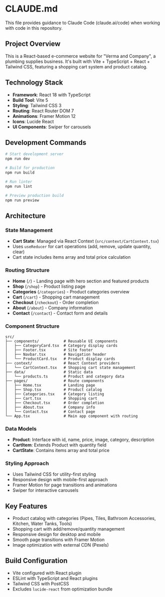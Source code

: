 # CLAUDE.md

This file provides guidance to Claude Code (claude.ai/code) when working with code in this repository.

## Project Overview

This is a React-based e-commerce website for "Verma and Company", a plumbing supplies business. It's built with Vite + TypeScript + React + Tailwind CSS, featuring a shopping cart system and product catalog.

## Technology Stack

- **Framework**: React 18 with TypeScript
- **Build Tool**: Vite 5
- **Styling**: Tailwind CSS 3
- **Routing**: React Router DOM 7
- **Animations**: Framer Motion 12
- **Icons**: Lucide React
- **UI Components**: Swiper for carousels

## Development Commands

```bash
# Start development server
npm run dev

# Build for production
npm run build

# Run linter
npm run lint

# Preview production build
npm run preview
```

## Architecture

### State Management
- **Cart State**: Managed via React Context (`src/context/CartContext.tsx`)
- Uses `useReducer` for cart operations (add, remove, update quantity, clear)
- Cart state includes items array and total price calculation

### Routing Structure
- **Home** (`/`) - Landing page with hero section and featured products
- **Shop** (`/shop`) - Product listing page
- **Categories** (`/categories`) - Product categories overview  
- **Cart** (`/cart`) - Shopping cart management
- **Checkout** (`/checkout`) - Order completion
- **About** (`/about`) - Company information
- **Contact** (`/contact`) - Contact form and details

### Component Structure
```
src/
├── components/           # Reusable UI components
│   ├── CategoryCard.tsx  # Category display cards
│   ├── Footer.tsx        # Site footer
│   ├── Navbar.tsx        # Navigation header
│   └── ProductCard.tsx   # Product display cards
├── context/              # React Context providers
│   └── CartContext.tsx   # Shopping cart state management
├── data/                 # Static data
│   └── products.ts       # Product and category data
├── pages/                # Route components
│   ├── Home.tsx          # Landing page
│   ├── Shop.tsx          # Product catalog
│   ├── Categories.tsx    # Category listing
│   ├── Cart.tsx          # Shopping cart
│   ├── Checkout.tsx      # Order completion
│   ├── About.tsx         # Company info
│   └── Contact.tsx       # Contact page
└── App.tsx               # Main app component with routing
```

### Data Models
- **Product**: Interface with id, name, price, image, category, description
- **CartItem**: Extends Product with quantity field
- **CartState**: Contains items array and total price

### Styling Approach
- Uses Tailwind CSS for utility-first styling
- Responsive design with mobile-first approach
- Framer Motion for page transitions and animations
- Swiper for interactive carousels

## Key Features
- Product catalog with categories (Pipes, Tiles, Bathroom Accessories, Kitchen, Water Tanks, Tools)
- Shopping cart with add/remove/quantity management
- Responsive design for desktop and mobile
- Smooth page transitions with Framer Motion
- Image optimization with external CDN (Pexels)

## Build Configuration
- Vite configured with React plugin
- ESLint with TypeScript and React plugins
- Tailwind CSS with PostCSS
- Excludes `lucide-react` from optimization bundle